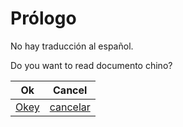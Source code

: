# Prólogo

No hay traducción al español.

Do you want to read documento chino?

| Ok                                           | Cancel                                           |
| -------------------------------------------- | ------------------------------------------------ |
| [Okey](https://doc.tmoe.me/zh/prologue.html) | [cancelar](https://doc.tmoe.me/en/prologue.html) |
